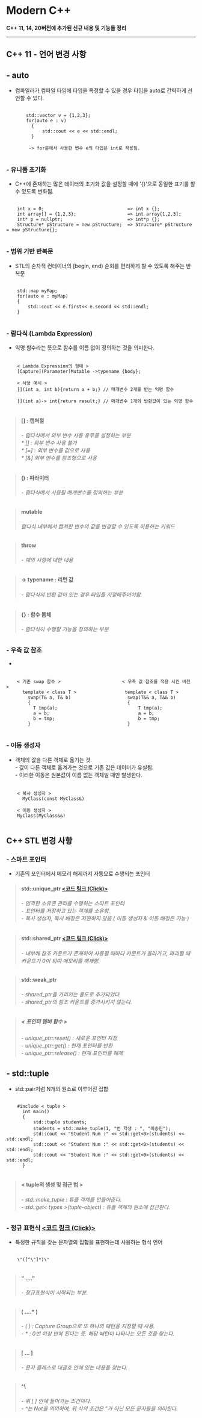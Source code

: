 **Modern C++**
=======
**C++ 11, 14, 20버전에 추가된 신규 내용 및 기능들 정리**
* * *



**C++ 11 - 언어 변경 사항**
-----
## **- auto**  
- 컴파일러가 컴파일 타임에 타입을 특정할 수 있을 경우 타입을 auto로 간략하게 선언할 수 있다.
  <pre>
    <code>
      std::vector<int> v = {1,2,3};
      for(auto e : v)
        {
            std::cout << e << std::endl;
        }

       -> for문에서 사용한 변수 e의 타입은 int로 적용됨.
    </code>
  </pre>

### **- 유니폼 초기화**
  - C++에 존재하는 많은 데이터의 초기화 값을 설정할 때에 '{}'으로 동일한 표기를 할 수 있도록 변화됨.
<pre>
  <code>
    int x = 0;                               => int x {};
    int array[] = {1,2,3};                   => int array{1,2,3];
    int* p = nullptr;                        => int*p {};
    Structure* pStructure = new pStructure;  => Structure* pStructure = new pStructure{};
  </code>
</pre>

### **- 범위 기반 반복문**
  - STL의 순차적 컨테이너의 [begin, end) 순회를 편리하게 할 수 있도록 해주는 반복문
<pre>
  <code>
    std::map myMap;
    for(auto e : myMap)
    {
        std::cout << e.first<< e.second << std::endl;
    }
  </code>
</pre>

### **- 람다식 (Lambda Expression)**
- 익명 함수라는 뜻으로 함수를 이름 없이 정의하는 것을 의미한다.

<pre>
  <code>
    < Lambda Expression의 형태 >
    [Capture](Parameter)Mutable ->typename {body};

    < 사용 예시 >  
    [](int a, int b){return a + b;} // 매개변수 2개를 받는 익명 함수
    
    [](int a)-> int{return result;} // 매개변수 1개와 반환값이 있는 익명 함수
  </code>
</pre>
 > #### [] : 캡쳐절
 > ###### - 람다식에서 외부 변수 사용 유무를 설정하는 부분</br> * [] : 외부 변수 사용 불가 </br> * [=] : 외부 변수를 값으로 사용 </br> * [&] 외부 변수를 참조형으로 사용 

 > #### () : 파라미터
 > ###### - 람다식에서 사용될 매개변수를 정의하는 부분

 > #### mutable
 > ###### 람다식 내부에서 캡쳐한 변수의 값을 변경할 수 있도록 허용하는 키워드

 > #### throw
 > ###### - 예외 사항에 대한 내용

 > #### -> typename : 리턴 값
 > ###### - 람다식의 반환 값이 있는 경우 타입을 지정해주어야함.

 > #### {} : 함수 몸체
 > ###### - 람다식이 수행할 기능을 정의하는 부분

### **- 우측 값 참조**
- 
<pre>
  <code>
    < 기존 swap 함수 >                       < 우측 값 참조를 적용 시킨 버전 ></우측>
      template < class T >                  template < class T >
        swap(T& a, T& b)                     swap(T&& a, T&& b)
        {                                    {
          T tmp(a);                              T tmp(a);
          a = b;                                 a = b;
          b = tmp;                               b = tmp;
        }                                    }
  </code>
</pre>
### **- 이동 생성자**
  - 객체의 값을 다른 객체로 옮기는 것.</br> - 값이 다른 객체로 옮겨가는 것으로 기존 값은 데이터가 유실됨.</br> - 이러한 이동은 원본값이 이름 없는 객체일 때만 발생한다.
<pre>
  <code>
    < 복사 생성자 >
      MyClass(const MyClass&)
    
    < 이동 생성자 >
    MyClass(MyClass&&)
  </code>
</pre>

**C++ STL 변경 사항**
------

### **- 스마트 포인터**
- 기존의 포인터에서 메모리 해제까지 자동으로 수행되는 포인터
> #### std::unique_ptr    [<코드 링크 (Click)>](https://github.com/tbvjchvkfl/Studing-C_plus_plus/blob/main/Mordern%20C%2B%2B/%EC%8A%A4%EB%A7%88%ED%8A%B8%20%ED%8F%AC%EC%9D%B8%ED%84%B0.cpp)
> ###### - 엄격한 소유권 관리를 수행하는 스마트 포인터</br> - 포인터를 저장하고 있는 객체를 소유함.</br> - 복사 생성자, 복사 배정은 지원하지 않음.( 이동 생성자 & 이동 배정은 가능 )


> #### std::shared_ptr [<코드 링크 (Click)>](https://github.com/tbvjchvkfl/Studing-C_plus_plus/blob/main/Mordern%20C%2B%2B/%EC%8A%A4%EB%A7%88%ED%8A%B8%20%ED%8F%AC%EC%9D%B8%ED%84%B0.cpp)
> ###### - 내부에 참조 카운트가 존재하여 사용될 때마다 카운트가 올라가고, 파괴될 때 카운트가 0이 되며 메모리를 해제함.

>#### std::weak_ptr
>###### - shared_ptr을 가리키는 용도로 추가되었다.</br> - shared_ptr의 참조 카운트를 증가시키지 않는다.

> ##### < 포인터 멤버 함수 >
> ###### - unique_ptr::reset()     : 새로운 포인터 지정</br> - unique_ptr::get()       : 현재 포인터를 반환</br> - unique_ptr::release()   : 현재 포인터를 해제

## **- std::tuple**
- std::pair처럼 N개의 원소로 이루어진 집합
<pre>
  <code>
    #include < tuple >
      int main()
      {
          std::tuple<int, std::string, std::string> students;
          students = std::make_tuple(1, "번 학생 : ", "이승민");
          std::cout << "Student Num :" << std::get<0>(students) << std::endl;
          std::cout << "Student Num :" << std::get<0>(students) << std::endl;
          std::cout << "Student Num :" << std::get<0>(students) << std::endl;
      }
  </code>
</pre>
> #### < tuple의 생성 및 접근 법 >
> ###### - std::make_tuple : 튜플 객체를 만들어준다.</br>- std::get< types >(tuple-object) : 튜플 객체의 원소에 접근한다.

### **- 정규 표현식** [<코드 링크 (Click)>](https://github.com/tbvjchvkfl/Studing-C_plus_plus/blob/main/Mordern%20C%2B%2B/%EC%A0%95%EA%B7%9C%20%ED%91%9C%ED%98%84%EC%8B%9D.cpp)
- 특정한 규칙을 갖는 문자열의 집합을 표현하는데 사용하는 형식 언어
<pre>
  <code>
    \"([^\"]*)\"
  </code>
</pre>
> #### \" ....\"
> ###### - 정규표현식이 시작되는 부분.

> #### ( ....* )
> ###### - (  ) : Capture Group으로 또 하나의 패턴을 지정할 때 사용. </br> - * : 0번 이상 반복 된다는 뜻. 해당 패턴이 나타나는 모든 것을 찾는다.

> #### [ ... ]
> ###### - 문자 클래스로 대괄호 안에 있는 내용을 찾는다.

> #### ^\
> ###### - 위 [   ] 안에 들어가는 조건이다.</br> - ^는 Not을 의미하며, 위 식의 조건은 "가 아닌 모든 문자들을 의미한다.
